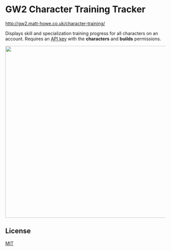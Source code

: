 # GW2 Character Training Tracker
http://gw2.matt-howe.co.uk/character-training/

Displays skill and specialization training progress for all characters on an account. Requires an [API key](https://account.arena.net/applications) with the **characters** and **builds** permissions.

<img src="http://gw2.matt-howe.co.uk/character-training/example.png" width="641" height="540" />

## License
[MIT](https://raw.githubusercontent.com/Tehl/gw2-character-training/master/LICENSE)